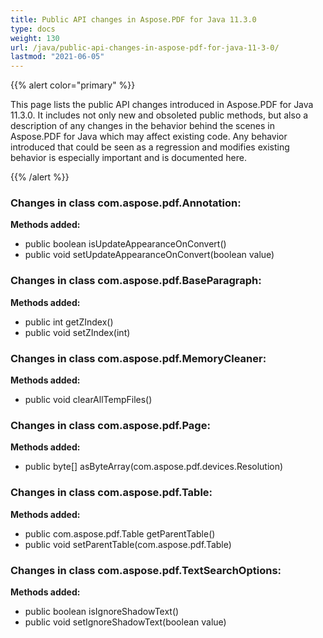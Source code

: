 ```yaml
---
title: Public API changes in Aspose.PDF for Java 11.3.0
type: docs
weight: 130
url: /java/public-api-changes-in-aspose-pdf-for-java-11-3-0/
lastmod: "2021-06-05"
---
```


{{% alert color="primary" %}}

This page lists the public API changes introduced in Aspose.PDF for Java 11.3.0. It includes not only new and obsoleted public methods, but also a description of any changes in the behavior behind the scenes in Aspose.PDF for Java which may affect existing code. Any behavior introduced that could be seen as a regression and modifies existing behavior is especially important and is documented here.

{{% /alert %}}
### **Changes in class com.aspose.pdf.Annotation:**
**Methods added:**

- public boolean isUpdateAppearanceOnConvert()
- public void setUpdateAppearanceOnConvert(boolean value)
### **Changes in class com.aspose.pdf.BaseParagraph:**
**Methods added:**

- public int getZIndex()
- public void setZIndex(int)
### **Changes in class com.aspose.pdf.MemoryCleaner:**
**Methods added:**

- public void clearAllTempFiles()
### **Changes in class com.aspose.pdf.Page:**
**Methods added:**

- public byte[] asByteArray(com.aspose.pdf.devices.Resolution)
### **Changes in class com.aspose.pdf.Table:**
**Methods added:**

- public com.aspose.pdf.Table getParentTable()
- public void setParentTable(com.aspose.pdf.Table)
### **Changes in class com.aspose.pdf.TextSearchOptions:**
**Methods added:**

- public boolean isIgnoreShadowText()
- public void setIgnoreShadowText(boolean value)
